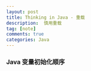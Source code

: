 ```yaml
---
layout: post
title: Thinking in Java - 重载
description:  慎用重载
tag: [note]
comments: true
categories: Java
---
```


### Java 变量初始化顺序

